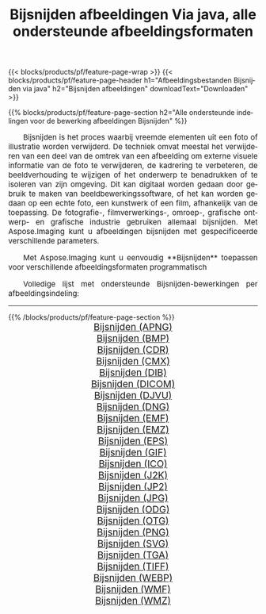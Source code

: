 ﻿---
title: Bijsnijden afbeeldingen Via java, alle ondersteunde afbeeldingsformaten 
weight: 3920
url: /nl/java/crop 
lang: nl
langdirlevel: 2
locales: zh-hans,ja,it,ru,de,es,fr,nl,id,lt,pl,pt,vi,tr,ko,zh-hant,ar,hi,th,sv,cs,uk,he
description: Met behulp van Aspose.Imaging kunt u eenvoudig Bijsnijden afbeeldingen maken via java
---

{{< blocks/products/pf/feature-page-wrap >}}
{{< blocks/products/pf/feature-page-header h1="Afbeeldingsbestanden Bijsnijden via java" h2="Bijsnijden afbeeldingen" downloadText="Downloaden" >}}


{{% blocks/products/pf/feature-page-section  h2="Alle ondersteunde indelingen voor de bewerking afbeeldingen Bijsnijden" %}}
<p align="justify" style="text-indent:2em;font-size:15px;">
Bijsnijden is het proces waarbij vreemde elementen uit een foto of illustratie worden verwijderd. De techniek omvat meestal het verwijderen van een deel van de omtrek van een afbeelding om externe visuele informatie van de foto te verwijderen, de kadrering te verbeteren, de beeldverhouding te wijzigen of het onderwerp te benadrukken of te isoleren van zijn omgeving. Dit kan digitaal worden gedaan door gebruik te maken van beeldbewerkingssoftware, of het kan worden gedaan op een echte foto, een kunstwerk of een film, afhankelijk van de toepassing. De fotografie-, filmverwerkings-, omroep-, grafische ontwerp- en grafische industrie gebruiken allemaal bijsnijden. Met Aspose.Imaging kunt u afbeeldingen bijsnijden met gespecificeerde verschillende parameters.
</p>
<p align="justify" style="text-indent:2em;font-size:15px;">
Met Aspose.Imaging kunt u eenvoudig **Bijsnijden** toepassen voor verschillende afbeeldingsformaten programmatisch
</p>
<p align="justify" style="text-indent:2em;font-size:15px;">
Volledige lijst met ondersteunde Bijsnijden-bewerkingen per afbeeldingsindeling:
</p>
<hr/>
{{% /blocks/products/pf/feature-page-section %}}
<div class="container-fluid productfamilypage bg-gray">
    <div class="convertypes bg-gray agp-content section">
        <div class="container">
		<div class="row other-converters" style="gap: 10px;font-size: 19px;text-align:center;">
		    <div class='col-md-2 other-converter remove-lp remove-rp'><a href="/imaging/nl/java/crop/apng" style="padding:15px;">Bijsnijden (APNG)</a></div><div class='col-md-2 other-converter remove-lp remove-rp'><a href="/imaging/nl/java/crop/bmp" style="padding:15px;">Bijsnijden (BMP)</a></div><div class='col-md-2 other-converter remove-lp remove-rp'><a href="/imaging/nl/java/crop/cdr" style="padding:15px;">Bijsnijden (CDR)</a></div><div class='col-md-2 other-converter remove-lp remove-rp'><a href="/imaging/nl/java/crop/cmx" style="padding:15px;">Bijsnijden (CMX)</a></div><div class='col-md-2 other-converter remove-lp remove-rp'><a href="/imaging/nl/java/crop/dib" style="padding:15px;">Bijsnijden (DIB)</a></div><div class='col-md-2 other-converter remove-lp remove-rp'><a href="/imaging/nl/java/crop/dicom" style="padding:15px;">Bijsnijden (DICOM)</a></div><div class='col-md-2 other-converter remove-lp remove-rp'><a href="/imaging/nl/java/crop/djvu" style="padding:15px;">Bijsnijden (DJVU)</a></div><div class='col-md-2 other-converter remove-lp remove-rp'><a href="/imaging/nl/java/crop/dng" style="padding:15px;">Bijsnijden (DNG)</a></div><div class='col-md-2 other-converter remove-lp remove-rp'><a href="/imaging/nl/java/crop/emf" style="padding:15px;">Bijsnijden (EMF)</a></div><div class='col-md-2 other-converter remove-lp remove-rp'><a href="/imaging/nl/java/crop/emz" style="padding:15px;">Bijsnijden (EMZ)</a></div><div class='col-md-2 other-converter remove-lp remove-rp'><a href="/imaging/nl/java/crop/eps" style="padding:15px;">Bijsnijden (EPS)</a></div><div class='col-md-2 other-converter remove-lp remove-rp'><a href="/imaging/nl/java/crop/gif" style="padding:15px;">Bijsnijden (GIF)</a></div><div class='col-md-2 other-converter remove-lp remove-rp'><a href="/imaging/nl/java/crop/ico" style="padding:15px;">Bijsnijden (ICO)</a></div><div class='col-md-2 other-converter remove-lp remove-rp'><a href="/imaging/nl/java/crop/j2k" style="padding:15px;">Bijsnijden (J2K)</a></div><div class='col-md-2 other-converter remove-lp remove-rp'><a href="/imaging/nl/java/crop/jp2" style="padding:15px;">Bijsnijden (JP2)</a></div><div class='col-md-2 other-converter remove-lp remove-rp'><a href="/imaging/nl/java/crop/jpg" style="padding:15px;">Bijsnijden (JPG)</a></div><div class='col-md-2 other-converter remove-lp remove-rp'><a href="/imaging/nl/java/crop/odg" style="padding:15px;">Bijsnijden (ODG)</a></div><div class='col-md-2 other-converter remove-lp remove-rp'><a href="/imaging/nl/java/crop/otg" style="padding:15px;">Bijsnijden (OTG)</a></div><div class='col-md-2 other-converter remove-lp remove-rp'><a href="/imaging/nl/java/crop/png" style="padding:15px;">Bijsnijden (PNG)</a></div><div class='col-md-2 other-converter remove-lp remove-rp'><a href="/imaging/nl/java/crop/svg" style="padding:15px;">Bijsnijden (SVG)</a></div><div class='col-md-2 other-converter remove-lp remove-rp'><a href="/imaging/nl/java/crop/tga" style="padding:15px;">Bijsnijden (TGA)</a></div><div class='col-md-2 other-converter remove-lp remove-rp'><a href="/imaging/nl/java/crop/tiff" style="padding:15px;">Bijsnijden (TIFF)</a></div><div class='col-md-2 other-converter remove-lp remove-rp'><a href="/imaging/nl/java/crop/webp" style="padding:15px;">Bijsnijden (WEBP)</a></div><div class='col-md-2 other-converter remove-lp remove-rp'><a href="/imaging/nl/java/crop/wmf" style="padding:15px;">Bijsnijden (WMF)</a></div><div class='col-md-2 other-converter remove-lp remove-rp'><a href="/imaging/nl/java/crop/wmz" style="padding:15px;">Bijsnijden (WMZ)</a></div>
                </div>
        </div>
    </div>
</div>
<br/>
